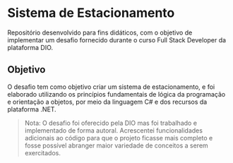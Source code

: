 # Sistema de Estacionamento

Repositório desenvolvido para fins didáticos, com o objetivo de implementar um desafio fornecido durante o curso Full Stack Developer da plataforma DIO.

## Objetivo
O desafio tem como objetivo criar um sistema de estacionamento, e foi elaborado utilizando os princípios fundamentais de lógica da programação e orientação a objetos, por meio da linguagem C# e dos recursos da plataforma .NET.

> Nota: O desafio foi oferecido pela DIO mas foi trabalhado e implementado de forma autoral. Acrescentei funcionalidades adicionais ao código para que o projeto ficasse mais completo e fosse possível abranger maior variedade de conceitos a serem exercitados.
